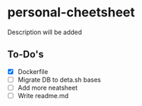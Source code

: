 # personal-cheetsheet

Description will be added

## To-Do's

- [x] Dockerfile
- [ ] Migrate DB to deta.sh bases
- [ ] Add more neatsheet
- [ ] Write readme.md
